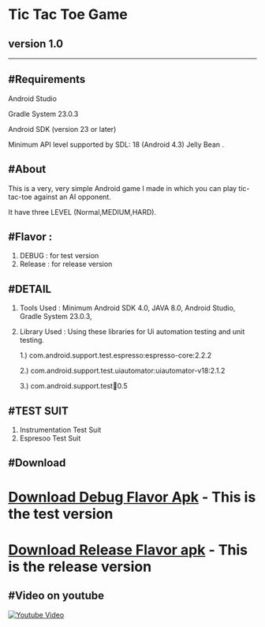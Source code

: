 Tic Tac Toe Game
================
version 1.0
--------------
--------------------------
#Requirements
----------------------
Android Studio

Gradle System 23.0.3

Android SDK (version 23 or later)

Minimum API level supported by SDL: 18 (Android 4.3) Jelly Bean .


#About
----------------
This is a very, very simple Android game I made in which you can play tic-tac-toe against an AI opponent.

It have three LEVEL (Normal,MEDIUM,HARD).

#Flavor : 
-------------
1. DEBUG : for test version
2. Release : for release version


#DETAIL
----------------------
1. Tools Used : Minimum Android SDK 4.0, JAVA 8.0, Android Studio, Gradle System 23.0.3,
   
2. Library Used : Using these libraries for Ui automation testing and unit testing.

      1.) com.android.support.test.espresso:espresso-core:2.2.2

      2.) com.android.support.test.uiautomator:uiautomator-v18:2.1.2

      3.) com.android.support.test:runner:0.5
      
#TEST SUIT
-------------------------

1. Instrumentation Test Suit
2. Espresoo Test Suit

#Download
----------------
 **[Download Debug Flavor Apk](https://bitbucket.org/rahul_yadav_/tic-tac-toe-game/downloads/Tic%20Tac%20Toe-1.0-sandbox-debug.apk)** - This is the test version
======================
 **[Download Release Flavor apk](https://bitbucket.org/rahul_yadav_/tic-tac-toe-game/downloads/Tic%20Tac%20Toe-1.0-production-release.apk)** - This is the release version
========================

#Video on youtube
------------------------
[![Youtube Video](https://bitbucket.org/rahul_yadav_/tic-tac-toe-game/downloads/youtube-screenshot.png)](https://www.youtube.com/watch?v=aZx0xY8ejvQ "Video")


